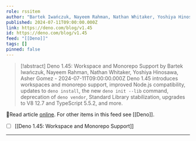```yaml
---
role: rssitem
author: "Bartek Iwańczuk, Nayeem Rahman, Nathan Whitaker, Yoshiya Hinosawa, Asher Gomez"
published: 2024-07-11T09:00:00.000Z
link: https://deno.com/blog/v1.45
id: https://deno.com/blog/v1.45
feed: "[[Deno]]"
tags: []
pinned: false
---
```

> [!abstract] Deno 1.45: Workspace and Monorepo Support by Bartek Iwańczuk, Nayeem Rahman, Nathan Whitaker, Yoshiya Hinosawa, Asher Gomez - 2024-07-11T09:00:00.000Z
> Deno 1.45 introduces workspaces and monorepo support, improved Node.js compatibility, updates to `deno install`, the new `deno init --lib` command, deprecation of `deno vendor`, Standard Library stabilization, upgrades to V8 12.7 and TypeScript 5.5.2, and more.

🔗Read article [online](https://deno.com/blog/v1.45). For other items in this feed see [[Deno]].

- [ ] [[Deno 1․45꞉ Workspace and Monorepo Support]]
- - -
